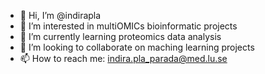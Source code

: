 - 👋 Hi, I’m @indirapla
- 👀 I’m interested in multiOMICs bioinformatic projects
- 🌱 I’m currently learning proteomics data analysis
- 💞️ I’m looking to collaborate on maching learning projects
- 📫 How to reach me: indira.pla_parada@med.lu.se 

<!---
indirapla/indirapla is a ✨ special ✨ repository because its `README.md` (this file) appears on your GitHub profile.
You can click the Preview link to take a look at your changes.
--->
